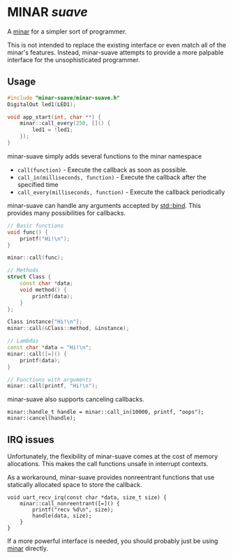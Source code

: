
# MINAR _suave_

A [minar](https://github.com/ARMmbed/minar) for a simpler sort of programmer.

This is not intended to replace the existing interface or even match all of the minar's features. Instead, minar-suave attempts to provide a more palpable interface for the unsophisticated programmer.

## Usage

``` cpp
#include "minar-suave/minar-suave.h"
DigitalOut led1(LED1);

void app_start(int, char **) {
    minar::call_every(250, []() {
        led1 = !led1;
    });
}
```

minar-suave simply adds several functions to the minar namespace
- `call(function)` - Execute the callback as soon as possible.
- `call_in(milliseconds, function)` - Execute the callback after the specified time
- `call_every(milliseconds, function)` - Execute the callback periodically

minar-suave can handle any arguments accepted by [std::bind](http://en.cppreference.com/w/cpp/utility/functional/bind). This provides many possibilities for callbacks.
``` cpp
// Basic functions
void func() {
    printf("Hi!\n");
}

minar::call(func);

// Methods
struct Class {
    const char *data;
    void method() {
        printf(data);
    }
};

Class instance{"Hi!\n"};
minar::call(&Class::method, &instance);

// Lambdas
const char *data = "Hi!\n";
minar::call([=]() {
    printf(data);
}

// Functions with arguments
minar::call(printf, "Hi!\n");

```

minar-suave also supports canceling callbacks.
```
minar::handle_t handle = minar::call_in(10000, printf, "oops");
minar::cancel(handle);
```

## IRQ issues

Unfortunately, the flexibility of minar-suave comes at the cost of memory allocations. This makes the call functions unsafe in interrupt contexts.

As a workaround, minar-suave provides nonreentrant functions that use statically allocated space to store the callback.
```
void uart_recv_irq(const char *data, size_t size) {
    minar::call_nonreentrant([=]() {
        printf("recv %d\n", size);
        handle(data, size);
    }
}
```

If a more powerful interface is needed, you should probably just be using [minar](https://github.com/ARMmbed/minar) directly.

